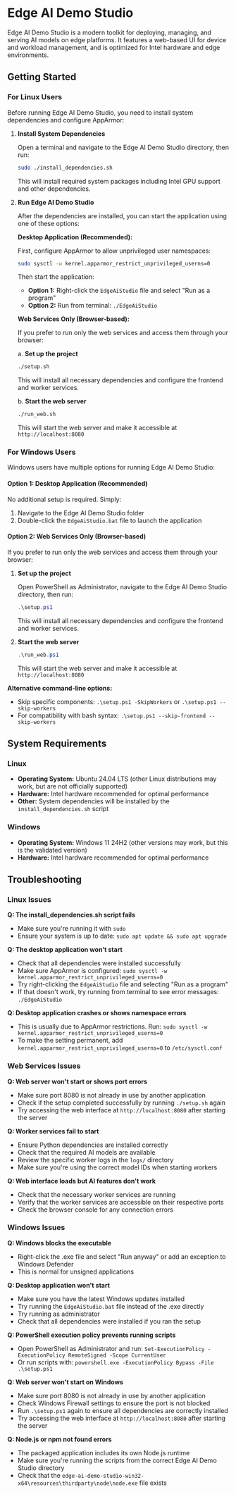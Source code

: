 # Edge AI Demo Studio

Edge AI Demo Studio is a modern toolkit for deploying, managing, and serving AI models on edge platforms. It features a web-based UI for device and workload management, and is optimized for Intel hardware and edge environments.

## Getting Started

### For Linux Users

Before running Edge AI Demo Studio, you need to install system dependencies and configure AppArmor:

1. **Install System Dependencies**

   Open a terminal and navigate to the Edge AI Demo Studio directory, then run:

   ```bash
   sudo ./install_dependencies.sh
   ```

   This will install required system packages including Intel GPU support and other dependencies.

2. **Run Edge AI Demo Studio**

   After the dependencies are installed, you can start the application using one of these options:

   **Desktop Application (Recommended):**

   First, configure AppArmor to allow unprivileged user namespaces:

   ```bash
   sudo sysctl -w kernel.apparmor_restrict_unprivileged_userns=0
   ```

   Then start the application:

   - **Option 1:** Right-click the `EdgeAiStudio` file and select "Run as a program"
   - **Option 2:** Run from terminal: `./EdgeAiStudio`

   **Web Services Only (Browser-based):**

   If you prefer to run only the web services and access them through your browser:

   a. **Set up the project**

   ```bash
   ./setup.sh
   ```

   This will install all necessary dependencies and configure the frontend and worker services.

   b. **Start the web server**

   ```bash
   ./run_web.sh
   ```

   This will start the web server and make it accessible at `http://localhost:8080`

### For Windows Users

Windows users have multiple options for running Edge AI Demo Studio:

#### Option 1: Desktop Application (Recommended)

No additional setup is required. Simply:

1. Navigate to the Edge AI Demo Studio folder
2. Double-click the `EdgeAiStudio.bat` file to launch the application

#### Option 2: Web Services Only (Browser-based)

If you prefer to run only the web services and access them through your browser:

1. **Set up the project**

   Open PowerShell as Administrator, navigate to the Edge AI Demo Studio directory, then run:

   ```powershell
   .\setup.ps1
   ```

   This will install all necessary dependencies and configure the frontend and worker services.

2. **Start the web server**
   ```powershell
   .\run_web.ps1
   ```
   This will start the web server and make it accessible at `http://localhost:8080`

**Alternative command-line options:**

- Skip specific components: `.\setup.ps1 -SkipWorkers` or `.\setup.ps1 --skip-workers`
- For compatibility with bash syntax: `.\setup.ps1 --skip-frontend --skip-workers`

## System Requirements

### Linux

- **Operating System:** Ubuntu 24.04 LTS (other Linux distributions may work, but are not officially supported)
- **Hardware:** Intel hardware recommended for optimal performance
- **Other:** System dependencies will be installed by the `install_dependencies.sh` script

### Windows

- **Operating System:** Windows 11 24H2 (other versions may work, but this is the validated version)
- **Hardware:** Intel hardware recommended for optimal performance

## Troubleshooting

### Linux Issues

**Q: The install_dependencies.sh script fails**

- Make sure you're running it with `sudo`
- Ensure your system is up to date: `sudo apt update && sudo apt upgrade`

**Q: The desktop application won't start**

- Check that all dependencies were installed successfully
- Make sure AppArmor is configured: `sudo sysctl -w kernel.apparmor_restrict_unprivileged_userns=0`
- Try right-clicking the `EdgeAiStudio` file and selecting "Run as a program"
- If that doesn't work, try running from terminal to see error messages: `./EdgeAiStudio`

**Q: Desktop application crashes or shows namespace errors**

- This is usually due to AppArmor restrictions. Run: `sudo sysctl -w kernel.apparmor_restrict_unprivileged_userns=0`
- To make the setting permanent, add `kernel.apparmor_restrict_unprivileged_userns=0` to `/etc/sysctl.conf`

### Web Services Issues

**Q: Web server won't start or shows port errors**

- Make sure port 8080 is not already in use by another application
- Check if the setup completed successfully by running `./setup.sh` again
- Try accessing the web interface at `http://localhost:8080` after starting the server

**Q: Worker services fail to start**

- Ensure Python dependencies are installed correctly
- Check that the required AI models are available
- Review the specific worker logs in the `logs/` directory
- Make sure you're using the correct model IDs when starting workers

**Q: Web interface loads but AI features don't work**

- Check that the necessary worker services are running
- Verify that the worker services are accessible on their respective ports
- Check the browser console for any connection errors

### Windows Issues

**Q: Windows blocks the executable**

- Right-click the .exe file and select "Run anyway" or add an exception to Windows Defender
- This is normal for unsigned applications

**Q: Desktop application won't start**

- Make sure you have the latest Windows updates installed
- Try running the `EdgeAiStudio.bat` file instead of the .exe directly
- Try running as administrator
- Check that all dependencies were installed if you ran the setup

**Q: PowerShell execution policy prevents running scripts**

- Open PowerShell as Administrator and run: `Set-ExecutionPolicy -ExecutionPolicy RemoteSigned -Scope CurrentUser`
- Or run scripts with: `powershell.exe -ExecutionPolicy Bypass -File .\setup.ps1`

**Q: Web server won't start on Windows**

- Make sure port 8080 is not already in use by another application
- Check Windows Firewall settings to ensure the port is not blocked
- Run `.\setup.ps1` again to ensure all dependencies are correctly installed
- Try accessing the web interface at `http://localhost:8080` after starting the server

**Q: Node.js or npm not found errors**

- The packaged application includes its own Node.js runtime
- Make sure you're running the scripts from the correct Edge AI Demo Studio directory
- Check that the `edge-ai-demo-studio-win32-x64\resources\thirdparty\node\node.exe` file exists
